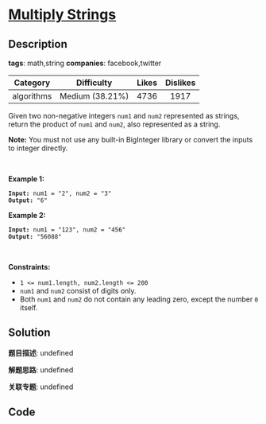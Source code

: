 # [Multiply Strings](https://leetcode.com/problems/multiply-strings/description/)

## Description

**tags**: math,string
**companies**: facebook,twitter

| Category | Difficulty | Likes | Dislikes |
| :------: | :--------: | :---: | :------: |
| algorithms | Medium (38.21%) | 4736 | 1917 |

<p>Given two non-negative integers <code>num1</code> and <code>num2</code> represented as strings, return the product of <code>num1</code> and <code>num2</code>, also represented as a string.</p>

<p><strong>Note:</strong>&nbsp;You must not use any built-in BigInteger library or convert the inputs to integer directly.</p>

<p>&nbsp;</p>
<p><strong>Example 1:</strong></p>
<pre><code><strong>Input:</strong> num1 = "2", num2 = "3"
<strong>Output:</strong> "6"</code></pre><p><strong>Example 2:</strong></p>
<pre><code><strong>Input:</strong> num1 = "123", num2 = "456"
<strong>Output:</strong> "56088"</code></pre>
<p>&nbsp;</p>
<p><strong>Constraints:</strong></p>

<ul>
	<li><code>1 &lt;= num1.length, num2.length &lt;= 200</code></li>
	<li><code>num1</code> and <code>num2</code> consist of digits only.</li>
	<li>Both <code>num1</code> and <code>num2</code>&nbsp;do not contain any leading zero, except the number <code>0</code> itself.</li>
</ul>



## Solution

**题目描述**: undefined

**解题思路**: undefined

**关联专题**: undefined

## Code